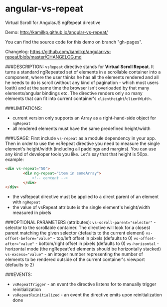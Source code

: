 angular-vs-repeat
=================

Virtual Scroll for AngularJS ngRepeat directive

Demo: http://kamilkp.github.io/angular-vs-repeat/

You can find the source code for this demo on branch "gh-pages".

Changelog: https://github.com/kamilkp/angular-vs-repeat/blob/master/CHANGELOG.md

###DESCRIPTION:
`vsRepeat` directive stands for **Virtual Scroll Repeat**. It turns a standard ngRepeated set of elements in a scrollable container
into a component, where the user thinks he has all the elements rendered and all he needs to do is scroll (without any kind of
pagination - which most users loath) and at the same time the browser isn't overloaded by that many elements/angular bindings etc.
The directive renders only so many elements that can fit into current container's `clientHeight`/`clientWidth`.

###LIMITATIONS:
- current version only supports an Array as a right-hand-side object for `ngRepeat`
- all rendered elements must have the same predefined height/width

###USAGE:
First include `vs-repeat` as a module dependency in your app.
Then in order to use the vsRepeat directive you need to measure the single element's height/width (including all paddings and margins).
You can use any kind of developer tools you like. Let's say that that height is 50px.
example:

```html
<div vs-repeat="50">
		<div ng-repeat="item in someArray">
			<!-- content -->
		</div>
</div>
```

- the vsRepeat directive must be applied to a direct parent of an element with `ngRepeat`
- the value of vsRepeat attribute is the single element's height/width measured in pixels

###OPTIONAL PARAMETERS (attributes):
`vs-scroll-parent="selector"` - selector to the scrollable container. The directive will look for a closest parent matching
								 the given selector (defaults to the current element)
`vs-offset-before="value"` - top/left offset in pixels (defaults to 0)
`vs-offset-after="value"` - bottom/right offset in pixels (defaults to 0)
`vs-horizontal` - horizontal mode (the ngRepeat'ed elements should be horizontally stacked)
`vs-excess="value"` - an integer number representing the number of elements to be rendered outside of the current container's viewport
					   (defaults to 2)

###EVENTS:
- `vsRepeatTrigger` - an event the directive listens for to manually trigger reinitialization
- `vsRepeatReinitialized` - an event the directive emits upon reinitialization done